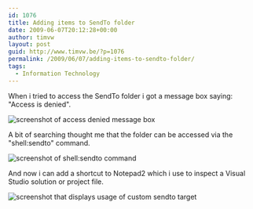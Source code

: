 ```yaml
---
id: 1076
title: Adding items to SendTo folder
date: 2009-06-07T20:12:28+00:00
author: timvw
layout: post
guid: http://www.timvw.be/?p=1076
permalink: /2009/06/07/adding-items-to-sendto-folder/
tags:
  - Information Technology
---
```

When i tried to access the SendTo folder i got a message box saying: "Access is denied".

![screenshot of access denied message box](http://www.timvw.be/wp-content/images/SendTo_Denied.png)

A bit of searching thought me that the folder can be accessed via the "shell:sendto" command.

![screenshot of shell:sendto command](http://www.timvw.be/wp-content/images/SendTo_Shell.png)

And now i can add a shortcut to Notepad2 which i use to inspect a Visual Studio solution or project file.

![screenshot that displays usage of custom sendto target](http://www.timvw.be/wp-content/images/SendTo_Usage.png)
